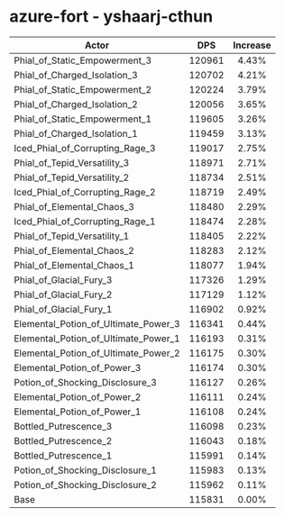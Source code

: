 # azure-fort - yshaarj-cthun
| Actor | DPS | Increase |
|---|:---:|:---:|
|Phial_of_Static_Empowerment_3|120961|4.43%|
|Phial_of_Charged_Isolation_3|120702|4.21%|
|Phial_of_Static_Empowerment_2|120224|3.79%|
|Phial_of_Charged_Isolation_2|120056|3.65%|
|Phial_of_Static_Empowerment_1|119605|3.26%|
|Phial_of_Charged_Isolation_1|119459|3.13%|
|Iced_Phial_of_Corrupting_Rage_3|119017|2.75%|
|Phial_of_Tepid_Versatility_3|118971|2.71%|
|Phial_of_Tepid_Versatility_2|118734|2.51%|
|Iced_Phial_of_Corrupting_Rage_2|118719|2.49%|
|Phial_of_Elemental_Chaos_3|118480|2.29%|
|Iced_Phial_of_Corrupting_Rage_1|118474|2.28%|
|Phial_of_Tepid_Versatility_1|118405|2.22%|
|Phial_of_Elemental_Chaos_2|118283|2.12%|
|Phial_of_Elemental_Chaos_1|118077|1.94%|
|Phial_of_Glacial_Fury_3|117326|1.29%|
|Phial_of_Glacial_Fury_2|117129|1.12%|
|Phial_of_Glacial_Fury_1|116902|0.92%|
|Elemental_Potion_of_Ultimate_Power_3|116341|0.44%|
|Elemental_Potion_of_Ultimate_Power_1|116193|0.31%|
|Elemental_Potion_of_Ultimate_Power_2|116175|0.30%|
|Elemental_Potion_of_Power_3|116174|0.30%|
|Potion_of_Shocking_Disclosure_3|116127|0.26%|
|Elemental_Potion_of_Power_2|116111|0.24%|
|Elemental_Potion_of_Power_1|116108|0.24%|
|Bottled_Putrescence_3|116098|0.23%|
|Bottled_Putrescence_2|116043|0.18%|
|Bottled_Putrescence_1|115991|0.14%|
|Potion_of_Shocking_Disclosure_1|115983|0.13%|
|Potion_of_Shocking_Disclosure_2|115962|0.11%|
|Base|115831|0.00%|
